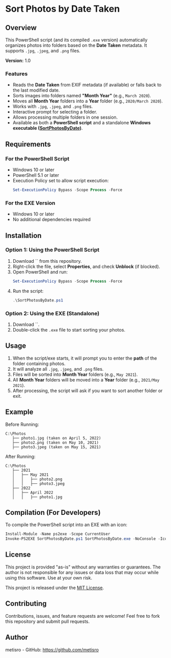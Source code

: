 # Sort Photos by Date Taken

## Overview

This PowerShell script (and its compiled `.exe` version) automatically organizes photos into folders based on the **Date Taken** metadata. It supports `.jpg`, `.jpeg`, and `.png` files.

**Version:** 1.0

### Features

- Reads the **Date Taken** from EXIF metadata (if available) or falls back to the last modified date.
- Sorts images into folders named **"Month Year"** (e.g., `March 2020`).
- Moves all **Month Year** folders into a **Year** folder (e.g., `2020/March 2020`).
- Works with `.jpg`, `.jpeg`, and `.png` files.
- Interactive prompt for selecting a folder.
- Allows processing multiple folders in one session.
- Available as both a **PowerShell script** and a standalone **Windows executable ([SortPhotosByDate](SortPhotosByDate.exe))**.

## Requirements

### For the PowerShell Script

- Windows 10 or later
- PowerShell 5.1 or later
- Execution Policy set to allow script execution:
  ```powershell
  Set-ExecutionPolicy Bypass -Scope Process -Force
  ```

### For the EXE Version

- Windows 10 or later
- No additional dependencies required

## Installation

### Option 1: Using the PowerShell Script

1. Download `` from this repository.
2. Right-click the file, select **Properties**, and check **Unblock** (if blocked).
3. Open PowerShell and run:
   ```powershell
   Set-ExecutionPolicy Bypass -Scope Process -Force
   ```
4. Run the script:
   ```powershell
   .\SortPhotosByDate.ps1
   ```

### Option 2: Using the EXE (Standalone)

1. Download ``.
2. Double-click the `.exe` file to start sorting your photos.

## Usage

1. When the script/exe starts, it will prompt you to enter the **path** of the folder containing photos.
2. It will analyze all `.jpg`, `.jpeg`, and `.png` files.
3. Files will be sorted into **Month Year** folders (e.g., `May 2021`).
4. All **Month Year** folders will be moved into a **Year** folder (e.g., `2021/May 2021`).
5. After processing, the script will ask if you want to sort another folder or exit.

## Example

Before Running:

```
C:\Photos
   ├── photo1.jpg (taken on April 5, 2022)
   ├── photo2.png (taken on May 10, 2021)
   ├── photo3.jpeg (taken on May 15, 2021)
```

After Running:

```
C:\Photos
   ├── 2021
   │   ├── May 2021
   │   │   ├── photo2.png
   │   │   ├── photo3.jpeg
   ├── 2022
   │   ├── April 2022
   │   │   ├── photo1.jpg
```

## Compilation (For Developers)

To compile the PowerShell script into an EXE with an icon:

```powershell
Install-Module -Name ps2exe -Scope CurrentUser
Invoke-PS2EXE SortPhotosByDate.ps1 SortPhotosByDate.exe -NoConsole -IconFile "icon.ico"
```

## License

This project is provided "as-is" without any warranties or guarantees. The author is not responsible for any issues or data loss that may occur while using this software. Use at your own risk.

This project is released under the [MIT License](LICENSE).

## Contributing

Contributions, issues, and feature requests are welcome! Feel free to fork this repository and submit pull requests.

## Author

metisro - GitHub: https://github.com/metisro

